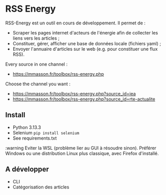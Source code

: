 # RSS Energy

RSS-Energy est un outil en cours de développement. Il permet de :

- Scraper les pages internet d'acteurs de l'énergie afin de collecter les liens vers les articles ;
- Constituer, gérer, afficher une base de données locale (fichiers yaml) ;
- Envoyer l'annuaire d'articles sur le web (e.g. pour constituer une flux RSS).

Every source in one channel :
- https://mmasson.fr/toolbox/rss-energy.php

Choose the channel you want : 
- https://mmasson.fr/toolbox/rss-energy.php?source_id=iea
- https://mmasson.fr/toolbox/rss-energy.php?source_id=rte-actualite

## Install 

- Python 3.13.3
- Selenium `pip install selenium`
- See requirements.txt

:warning Eviter la WSL (problème lier au GUI à résoudre sinon). Préférer Windows ou une distribution Linux plus classique, avec Firefox d'installé.

## A développer 

- CLI
- Catégorisation des articles
